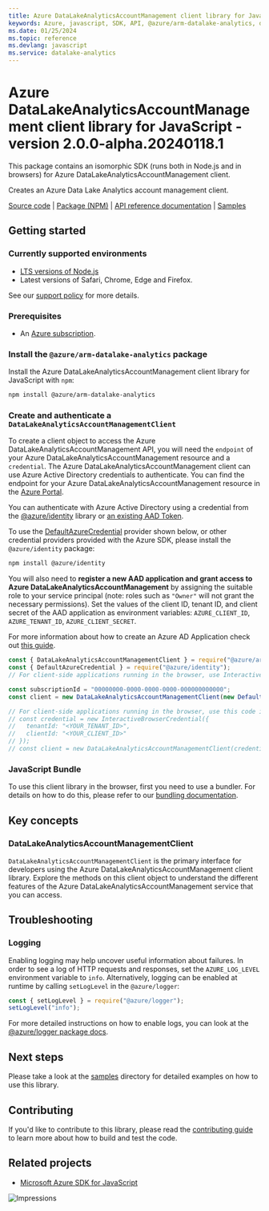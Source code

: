 ```yaml
---
title: Azure DataLakeAnalyticsAccountManagement client library for JavaScript
keywords: Azure, javascript, SDK, API, @azure/arm-datalake-analytics, datalake-analytics
ms.date: 01/25/2024
ms.topic: reference
ms.devlang: javascript
ms.service: datalake-analytics
---
```

# Azure DataLakeAnalyticsAccountManagement client library for JavaScript - version 2.0.0-alpha.20240118.1 


This package contains an isomorphic SDK (runs both in Node.js and in browsers) for Azure DataLakeAnalyticsAccountManagement client.

Creates an Azure Data Lake Analytics account management client.

[Source code](https://github.com/Azure/azure-sdk-for-js/tree/main/sdk/datalake-analytics/arm-datalake-analytics) |
[Package (NPM)](https://www.npmjs.com/package/@azure/arm-datalake-analytics) |
[API reference documentation](/javascript/api/@azure/arm-datalake-analytics?view=azure-node-preview) |
[Samples](https://github.com/Azure-Samples/azure-samples-js-management)

## Getting started

### Currently supported environments

- [LTS versions of Node.js](https://github.com/nodejs/release#release-schedule)
- Latest versions of Safari, Chrome, Edge and Firefox.

See our [support policy](https://github.com/Azure/azure-sdk-for-js/blob/main/SUPPORT.md) for more details.

### Prerequisites

- An [Azure subscription][azure_sub].

### Install the `@azure/arm-datalake-analytics` package

Install the Azure DataLakeAnalyticsAccountManagement client library for JavaScript with `npm`:

```bash
npm install @azure/arm-datalake-analytics
```

### Create and authenticate a `DataLakeAnalyticsAccountManagementClient`

To create a client object to access the Azure DataLakeAnalyticsAccountManagement API, you will need the `endpoint` of your Azure DataLakeAnalyticsAccountManagement resource and a `credential`. The Azure DataLakeAnalyticsAccountManagement client can use Azure Active Directory credentials to authenticate.
You can find the endpoint for your Azure DataLakeAnalyticsAccountManagement resource in the [Azure Portal][azure_portal].

You can authenticate with Azure Active Directory using a credential from the [@azure/identity][azure_identity] library or [an existing AAD Token](https://github.com/Azure/azure-sdk-for-js/blob/master/sdk/identity/identity/samples/AzureIdentityExamples.md#authenticating-with-a-pre-fetched-access-token).

To use the [DefaultAzureCredential][defaultazurecredential] provider shown below, or other credential providers provided with the Azure SDK, please install the `@azure/identity` package:

```bash
npm install @azure/identity
```

You will also need to **register a new AAD application and grant access to Azure DataLakeAnalyticsAccountManagement** by assigning the suitable role to your service principal (note: roles such as `"Owner"` will not grant the necessary permissions).
Set the values of the client ID, tenant ID, and client secret of the AAD application as environment variables: `AZURE_CLIENT_ID`, `AZURE_TENANT_ID`, `AZURE_CLIENT_SECRET`.

For more information about how to create an Azure AD Application check out [this guide](/azure/active-directory/develop/howto-create-service-principal-portal).

```javascript
const { DataLakeAnalyticsAccountManagementClient } = require("@azure/arm-datalake-analytics");
const { DefaultAzureCredential } = require("@azure/identity");
// For client-side applications running in the browser, use InteractiveBrowserCredential instead of DefaultAzureCredential. See https://aka.ms/azsdk/js/identity/examples for more details.

const subscriptionId = "00000000-0000-0000-0000-000000000000";
const client = new DataLakeAnalyticsAccountManagementClient(new DefaultAzureCredential(), subscriptionId);

// For client-side applications running in the browser, use this code instead:
// const credential = new InteractiveBrowserCredential({
//   tenantId: "<YOUR_TENANT_ID>",
//   clientId: "<YOUR_CLIENT_ID>"
// });
// const client = new DataLakeAnalyticsAccountManagementClient(credential, subscriptionId);
```


### JavaScript Bundle
To use this client library in the browser, first you need to use a bundler. For details on how to do this, please refer to our [bundling documentation](https://aka.ms/AzureSDKBundling).

## Key concepts

### DataLakeAnalyticsAccountManagementClient

`DataLakeAnalyticsAccountManagementClient` is the primary interface for developers using the Azure DataLakeAnalyticsAccountManagement client library. Explore the methods on this client object to understand the different features of the Azure DataLakeAnalyticsAccountManagement service that you can access.

## Troubleshooting

### Logging

Enabling logging may help uncover useful information about failures. In order to see a log of HTTP requests and responses, set the `AZURE_LOG_LEVEL` environment variable to `info`. Alternatively, logging can be enabled at runtime by calling `setLogLevel` in the `@azure/logger`:

```javascript
const { setLogLevel } = require("@azure/logger");
setLogLevel("info");
```

For more detailed instructions on how to enable logs, you can look at the [@azure/logger package docs](https://github.com/Azure/azure-sdk-for-js/tree/main/sdk/core/logger).

## Next steps

Please take a look at the [samples](https://github.com/Azure-Samples/azure-samples-js-management) directory for detailed examples on how to use this library.

## Contributing

If you'd like to contribute to this library, please read the [contributing guide](https://github.com/Azure/azure-sdk-for-js/blob/main/CONTRIBUTING.md) to learn more about how to build and test the code.

## Related projects

- [Microsoft Azure SDK for JavaScript](https://github.com/Azure/azure-sdk-for-js)

![Impressions](https://azure-sdk-impressions.azurewebsites.net/api/impressions/azure-sdk-for-js%2Fsdk%2Fdatalake-analytics%2Farm-datalake-analytics%2FREADME.png)

[azure_cli]: /cli/azure
[azure_sub]: https://azure.microsoft.com/free/
[azure_sub]: https://azure.microsoft.com/free/
[azure_portal]: https://portal.azure.com
[azure_identity]: https://github.com/Azure/azure-sdk-for-js/tree/main/sdk/identity/identity
[defaultazurecredential]: https://github.com/Azure/azure-sdk-for-js/tree/main/sdk/identity/identity#defaultazurecredential

